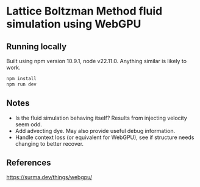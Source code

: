 # Lattice Boltzman Method fluid simulation using WebGPU

## Running locally
Built using npm version 10.9.1, node v22.11.0. Anything similar is likely to work.

```sh
npm install
npm run dev
```

## Notes
- Is the fluid simulation behaving itself? Results from injecting velocity seem odd.
- Add advecting dye. May also provide useful debug information.
- Handle context loss (or equivalent for WebGPU), see if structure needs changing to better recover.

## References
https://surma.dev/things/webgpu/
